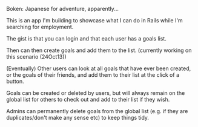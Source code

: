 Boken: Japanese for adventure, apparently...

This is an app I'm building to showcase what I can do in Rails while I'm searching for employment.

The gist is that you can login and that each user has a goals list.

Then can then create goals and add them to the list. (currently working on this scenario (24Oct13))

(Eventually) Other users can look at all goals that have ever been created, or the goals of their friends, and add them to their list at the click of a button.

Goals can be created or deleted by users, but will always remain on the global list for others to check out and add to their list if they wish.

Admins can permanently delete goals from the global list (e.g. if they are duplicates/don't make any sense etc) to keep things tidy.